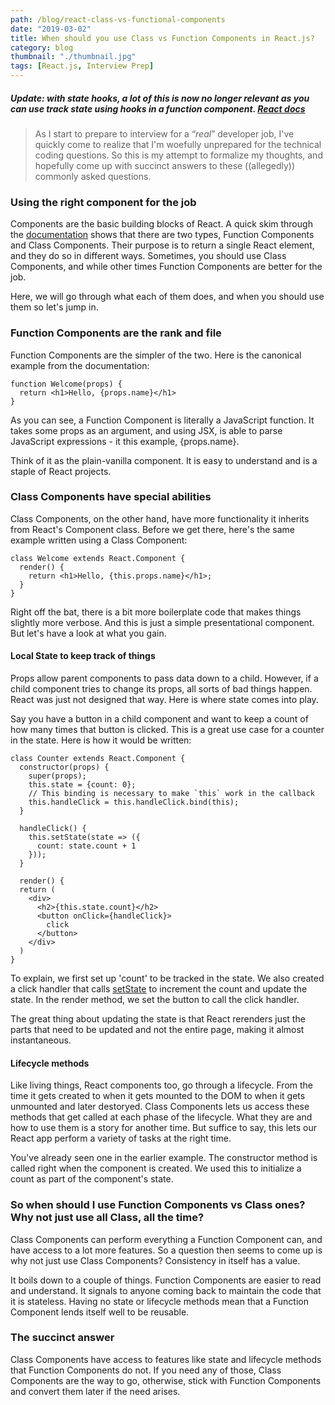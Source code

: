 ```yaml
---
path: /blog/react-class-vs-functional-components
date: "2019-03-02"
title: When should you use Class vs Function Components in React.js?
category: blog
thumbnail: "./thumbnail.jpg"
tags: [React.js, Interview Prep]
---
```


##### Update: with state hooks, a lot of this is now no longer relevant as you can use track state using hooks in a function component. [React docs](https://reactjs.org/docs/hooks-state.html)

> As I start to prepare to interview for a “_real_” developer job, I've quickly come to realize that I'm woefully unprepared for the technical coding questions. So this is my attempt to formalize my thoughts, and hopefully come up with succinct answers to these ((allegedly)) commonly asked questions.

### Using the right component for the job
Components are the basic building blocks of React. A quick skim through the [documentation](https://reactjs.org/docs/getting-started.html) shows that there are two types, Function Components and Class Components. Their purpose is to return a single React element, and they do so in different ways. Sometimes, you should use Class Components, and while other times Function Components are better for the job. 

Here, we will go through what each of them does, and when you should use them so let's jump in.

### Function Components are the rank and file
Function Components are the simpler of the two. Here is the canonical example from the documentation:
```
function Welcome(props) {
  return <h1>Hello, {props.name}</h1>
}
```
As you can see, a Function Component is literally a JavaScript function. It takes some props as an argument, and using JSX, is able to parse JavaScript expressions - it this example, {props.name}.

Think of it as the plain-vanilla component. It is easy to understand and is a staple of React projects. 

### Class Components have special abilities
Class Components, on the other hand, have more functionality it inherits from React's Component class. Before we get there, here's the same example written using a Class Component:
```
class Welcome extends React.Component {
  render() {
    return <h1>Hello, {this.props.name}</h1>;
  }
}
```
Right off the bat, there is a bit more boilerplate code that makes things slightly more verbose. And this is just a simple presentational component. But let's have a look at what you gain.

#### Local State to keep track of things
Props allow parent components to pass data down to a child. However, if a child component tries to change its props, all sorts of bad things happen. React was just not designed that way. Here is where state comes into play.

Say you have a button in a child component and want to keep a count of how many times that button is clicked. This is a great use case for a counter in the state. Here is how it would be written:

```
class Counter extends React.Component {
  constructor(props) {
    super(props);
    this.state = {count: 0};
    // This binding is necessary to make `this` work in the callback
    this.handleClick = this.handleClick.bind(this);
  }
  
  handleClick() {
    this.setState(state => ({
      count: state.count + 1
    }));
  }
  
  render() {
  return (
    <div>
      <h2>{this.state.count}</h2>
      <button onClick={handleClick}>
        click
      </button>
    </div>
  )
}
```
To explain, we first set up 'count' to be tracked in the state. We also created a click handler that calls [setState](https://reactjs.org/docs/state-and-lifecycle.html) to increment the count and update the state. In the render method, we set the button to call the click handler.

The great thing about updating the state is that React rerenders just the parts that need to be updated and not the entire page, making it almost instantaneous.

#### Lifecycle methods
Like living things, React components too, go through a lifecycle. From the time it gets created to when it gets mounted to the DOM to when it gets unmounted and later destoryed. Class Components lets us access these methods that get called at each phase of the lifecycle. What they are and how to use them is a story for another time. But suffice to say, this lets our React app perform a variety of tasks at the right time.

You've already seen one in the earlier example. The constructor method is called right when the component is created. We used this to initialize a count as part of the component's state.

### So when should I use Function Components vs Class ones? Why not just use all Class, all the time?
Class Components can perform everything a Function Component can, and have access to a lot more features. So a question then seems to come up is why not just use Class Components? Consistency in itself has a value.

It boils down to a couple of things. Function Components are easier to read and understand. It signals to anyone coming back to maintain the code that it is stateless. Having no state or lifecycle methods mean that a Function Component lends itself well to be reusable. 

### The succinct answer
Class Components have access to features like state and lifecycle methods that Function Components do not. If you need any of those, Class Components are the way to go, otherwise, stick with Function Components and convert them later if the need arises. 